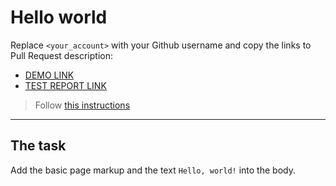 # Hello world
Replace `<your_account>` with your Github username and copy the links to Pull Request description:
- [DEMO LINK](https://github.com/Safina-coder/layout_hello-world)
- [TEST REPORT LINK](https://Safina-coder.github.io/layout_hello-world/report/html_report/)

> Follow [this instructions](https://mate-academy.github.io/layout_task-guideline/#how-to-solve-the-layout-tasks-on-github)
___

## The task 
Add the basic page markup and the text `Hello, world!` into the body.
